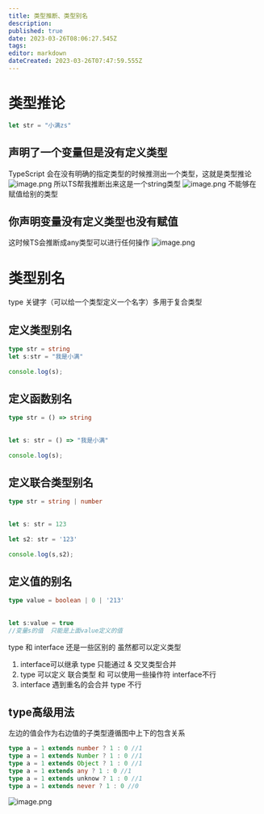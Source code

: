 ```yaml
---
title: 类型推断、类型别名
description: 
published: true
date: 2023-03-26T08:06:27.545Z
tags: 
editor: markdown
dateCreated: 2023-03-26T07:47:59.555Z
---
```


# 类型推论
```ts
let str = "小满zs"
```
## 声明了一个变量但是没有定义类型
TypeScript 会在没有明确的指定类型的时候推测出一个类型，这就是类型推论
![image.png](https://raw.githubusercontent.com/cour125822/photo_wi/main/wiki/202303261247902.png)
所以TS帮我推断出来这是一个string类型
![image.png](https://raw.githubusercontent.com/cour125822/photo_wi/main/wiki/202303261247706.png)
不能够在赋值给别的类型

## 你声明变量没有定义类型也没有赋值
这时候TS会推断成any类型可以进行任何操作
![image.png](https://raw.githubusercontent.com/cour125822/photo_wi/main/wiki/202303261247455.png)

# 类型别名
type 关键字（可以给一个类型定义一个名字）多用于复合类型

 ## 定义类型别名

```ts
type str = string
let s:str = "我是小满"
 
console.log(s);
```
 

## 定义函数别名
```ts
type str = () => string
 
 
let s: str = () => "我是小满"
 
console.log(s);
```
## 定义联合类型别名
```ts
type str = string | number
 
 
let s: str = 123
 
let s2: str = '123'
 
console.log(s,s2);
```
## 定义值的别名

```ts
type value = boolean | 0 | '213'
 
 
let s:value = true
//变量s的值  只能是上面value定义的值
```
type 和 interface 还是一些区别的 虽然都可以定义类型

1. interface可以继承  type 只能通过 & 交叉类型合并
2. type 可以定义 联合类型 和 可以使用一些操作符 interface不行
3. interface 遇到重名的会合并 type 不行

## type高级用法

左边的值会作为右边值的子类型遵循图中上下的包含关系

```ts
type a = 1 extends number ? 1 : 0 //1 
type a = 1 extends Number ? 1 : 0 //1 
type a = 1 extends Object ? 1 : 0 //1 
type a = 1 extends any ? 1 : 0 //1 
type a = 1 extends unknow ? 1 : 0 //1 
type a = 1 extends never ? 1 : 0 //0
```

![image.png](https://raw.githubusercontent.com/cour125822/photo_wi/main/wiki/202303261248556.png)

